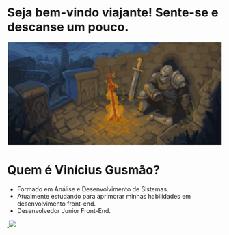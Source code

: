 
# Seja bem-vindo viajante! Sente-se e descanse um pouco.


<p align="center">
  <img src="https://github.com/ViniGusmao-png/ViniGusmao-png/blob/main/dark-souls-bonfire.gif?raw=true" alt="Bonfire" width="500" loop autoplay />
</p>

# Quem é Vinícius Gusmão?

- Formado em Análise e Desenvolvimento de Sistemas.
- Atualmente estudando para aprimorar minhas habilidades em desenvolvimento front-end.
- Desenvolvedor Junior Front-End.
<div >
  <a href="https://github.com/vinigusmao-png">
  <img height="180em" src=""/>
  <img height="180em" src="https://github-readme-stats.vercel.app/api/top-langs/?username=vinigusmao-png&layout=compact&langs_count=7&theme=gruvbox"/>
</div>

